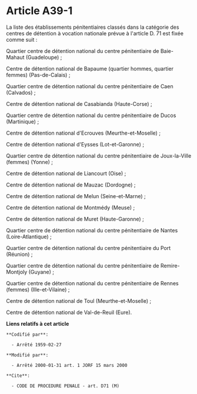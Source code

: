 # Article A39-1

La liste des établissements pénitentiaires classés dans la catégorie des centres de détention à vocation nationale prévue à
l'article D. 71 est fixée comme suit :

Quartier centre de détention national du centre pénitentiaire de Baie-Mahaut (Guadeloupe) ;

Centre de détention national de Bapaume (quartier hommes, quartier femmes) (Pas-de-Calais) ;

Quartier centre de détention national du centre pénitentiaire de Caen (Calvados) ;

Centre de détention national de Casabianda (Haute-Corse) ;

Quartier centre de détention national du centre pénitentiaire de Ducos (Martinique) ;

Centre de détention national d'Ecrouves (Meurthe-et-Moselle) ;

Centre de détention national d'Eysses (Lot-et-Garonne) ;

Quartier centre de détention national du centre pénitentiaire de Joux-la-Ville (femmes) (Yonne) ;

Centre de détention national de Liancourt (Oise) ;

Centre de détention national de Mauzac (Dordogne) ;

Centre de détention national de Melun (Seine-et-Marne) ;

Centre de détention national de Montmédy (Meuse) ;

Centre de détention national de Muret (Haute-Garonne) ;

Quartier centre de détention national du centre pénitentiaire de Nantes (Loire-Atlantique) ;

Quartier centre de détention national du centre pénitentiaire du Port (Réunion) ;

Quartier centre de détention national du centre pénitentiaire de Remire-Montjoly (Guyane) ;

Quartier centre de détention national du centre pénitentiaire de Rennes (femmes) (Ille-et-Vilaine) ;

Centre de détention national de Toul (Meurthe-et-Moselle) ;

Centre de détention national de Val-de-Reuil (Eure).

**Liens relatifs à cet article**

	**Codifié par**:

	  - Arrêté 1959-02-27

	**Modifié par**:

	  - Arrêté 2000-01-31 art. 1 JORF 15 mars 2000

	**Cite**:

	  - CODE DE PROCEDURE PENALE - art. D71 (M)

